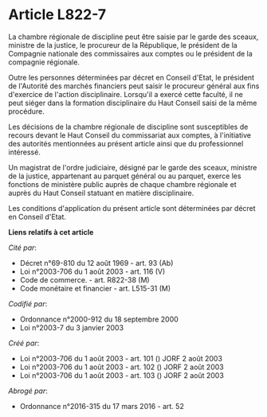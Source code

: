 # Article L822-7

La chambre régionale de discipline peut être saisie par le garde des sceaux, ministre de la justice, le procureur de la
République, le président de la Compagnie nationale des commissaires aux comptes ou le président de la compagnie régionale.

Outre les personnes déterminées par décret en Conseil d'Etat, le président de l'Autorité des marchés financiers peut saisir
le procureur général aux fins d'exercice de l'action disciplinaire. Lorsqu'il a exercé cette faculté, il ne peut siéger dans
la formation disciplinaire du Haut Conseil saisi de la même procédure.

Les décisions de la chambre régionale de discipline sont susceptibles de recours devant le Haut Conseil du commissariat aux
comptes, à l'initiative des autorités mentionnées au présent article ainsi que du professionnel intéressé.

Un magistrat de l'ordre judiciaire, désigné par le garde des sceaux, ministre de la justice, appartenant au parquet général
ou au parquet, exerce les fonctions de ministère public auprès de chaque chambre régionale et auprès du Haut Conseil statuant
en matière disciplinaire.

Les conditions d'application du présent article sont déterminées par décret en Conseil d'Etat.

**Liens relatifs à cet article**

_Cité par_:

  - Décret n°69-810 du 12 août 1969 - art. 93 (Ab)
  - Loi n°2003-706 du 1 août 2003 - art. 116 (V)
  - Code de commerce. - art. R822-38 (M)
  - Code monétaire et financier - art. L515-31 (M)

_Codifié par_:

  - Ordonnance n°2000-912 du 18 septembre 2000
  - Loi n°2003-7 du 3 janvier 2003

_Créé par_:

  - Loi n°2003-706 du 1 août 2003 - art. 101 () JORF 2 août 2003
  - Loi n°2003-706 du 1 août 2003 - art. 102 () JORF 2 août 2003
  - Loi n°2003-706 du 1 août 2003 - art. 103 () JORF 2 août 2003

_Abrogé par_:

  - Ordonnance n°2016-315 du 17 mars 2016 - art. 52
